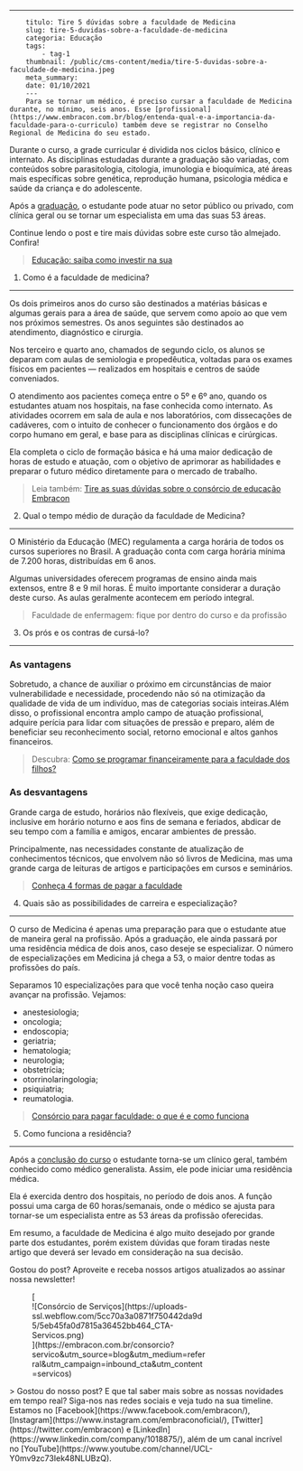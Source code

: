 ---
        titulo: Tire 5 dúvidas sobre a faculdade de Medicina
        slug: tire-5-duvidas-sobre-a-faculdade-de-medicina
        categoria: Educação
        tags:
            - tag-1
        thumbnail: /public/cms-content/media/tire-5-duvidas-sobre-a-faculdade-de-medicina.jpeg
        meta_summary: 
        date: 01/10/2021
        ---
        Para se tornar um médico, é preciso cursar a faculdade de Medicina durante, no mínimo, seis anos. Esse [profissional](https://www.embracon.com.br/blog/entenda-qual-e-a-importancia-da-faculdade-para-o-curriculo) também deve se registrar no Conselho Regional de Medicina do seu estado.

Durante o curso, a grade curricular é dividida nos ciclos básico, clínico e internato. As disciplinas estudadas durante a graduação são variadas, com conteúdos sobre parasitologia, citologia, imunologia e bioquímica, até áreas mais específicas sobre genética, reprodução humana, psicologia médica e saúde da criança e do adolescente.

Após a [graduação](https://www.embracon.com.br/blog/confira-5-beneficios-de-fazer-um-consorcio-para-pos-graduacao), o estudante pode atuar no setor público ou privado, com clínica geral ou se tornar um especialista em uma das suas 53 áreas.

Continue lendo o post e tire mais dúvidas sobre este curso tão almejado. Confira!

> [Educação: saiba como investir na sua](https://www.embracon.com.br/blog/educacao-saiba-como-investir-na-sua)

1. Como é a faculdade de medicina?
----------------------------------

Os dois primeiros anos do curso são destinados a matérias básicas e algumas gerais para a área de saúde, que servem como apoio ao que vem nos próximos semestres. Os anos seguintes são destinados ao atendimento, diagnóstico e cirurgia.

Nos terceiro e quarto ano, chamados de segundo ciclo, os alunos se deparam com aulas de semiologia e propedêutica, voltadas para os exames físicos em pacientes — realizados em hospitais e centros de saúde conveniados.

O atendimento aos pacientes começa entre o 5º e 6º ano, quando os estudantes atuam nos hospitais, na fase conhecida como internato. As atividades ocorrem em sala de aula e nos laboratórios, com dissecações de cadáveres, com o intuito de conhecer o funcionamento dos órgãos e do corpo humano em geral, e base para as disciplinas clínicas e cirúrgicas.

Ela completa o ciclo de formação básica e há uma maior dedicação de horas de estudo e atuação, com o objetivo de aprimorar as habilidades e preparar o futuro médico diretamente para o mercado de trabalho.

> Leia também: [Tire as suas dúvidas sobre o consórcio de educação Embracon](https://www.embracon.com.br/blog/tire-as-suas-duvidas-sobre-o-consorcio-de-educacao-embracon)

2. Qual o tempo médio de duração da faculdade de Medicina?
----------------------------------------------------------

O Ministério da Educação (MEC) regulamenta a carga horária de todos os cursos superiores no Brasil. A graduação conta com carga horária mínima de 7.200 horas, distribuídas em 6 anos.

Algumas universidades oferecem programas de ensino ainda mais extensos, entre 8 e 9 mil horas. É muito importante considerar a duração deste curso. As aulas geralmente acontecem em período integral.

> Faculdade de enfermagem: fique por dentro do curso e da profissão

3. Os prós e os contras de cursá-lo?
------------------------------------

### As vantagens

Sobretudo, a chance de auxiliar o próximo em circunstâncias de maior vulnerabilidade e necessidade, procedendo não só na otimização da qualidade de vida de um indivíduo, mas de categorias sociais inteiras.Além disso, o profissional encontra amplo campo de atuação profissional, adquire perícia para lidar com situações de pressão e preparo, além de beneficiar seu reconhecimento social, retorno emocional e altos ganhos financeiros.

> Descubra: [Como se programar financeiramente para a faculdade dos filhos?](https://www.embracon.com.br/blog/como-se-programar-financeiramente-para-a-faculdade-dos-filhos)

### As desvantagens

Grande carga de estudo, horários não flexíveis, que exige dedicação, inclusive em horário noturno e aos fins de semana e feriados, abdicar de seu tempo com a família e amigos, encarar ambientes de pressão.

Principalmente, nas necessidades constante de atualização de conhecimentos técnicos, que envolvem não só livros de Medicina, mas uma grande carga de leituras de artigos e participações em cursos e seminários.

> [Conheça 4 formas de pagar a faculdade](https://www.embracon.com.br/blog/conheca-4-formas-de-pagar-a-faculdade)

4. Quais são as possibilidades de carreira e especialização?
------------------------------------------------------------

O curso de Medicina é apenas uma preparação para que o estudante atue de maneira geral na profissão. Após a graduação, ele ainda passará por uma residência médica de dois anos, caso deseje se especializar. O número de especializações em Medicina já chega a 53, o maior dentre todas as profissões do país.

Separamos 10 especializações para que você tenha noção caso queira avançar na profissão. Vejamos:

- anestesiologia;
- oncologia;
- endoscopia;
- geriatria;
- hematologia;
- neurologia;
- obstetrícia;
- otorrinolaringologia;
- psiquiatria;
- reumatologia.

> [Consórcio para pagar faculdade: o que é e como funciona](https://www.embracon.com.br/blog/consorcio-embracon-para-pagar-faculdade)

5. Como funciona a residência?
------------------------------

Após a [conclusão do curso](https://www.embracon.com.br/blog/segunda-graduacao-ou-pos-graduacao-qual-e-a-melhor-opcao) o estudante torna-se um clínico geral, também conhecido como médico generalista. Assim, ele pode iniciar uma residência médica.

Ela é exercida dentro dos hospitais, no período de dois anos. A função possui uma carga de 60 horas/semanais, onde o médico se ajusta para tornar-se um especialista entre as 53 áreas da profissão oferecidas.

Em resumo, a faculdade de Medicina é algo muito desejado por grande parte dos estudantes, porém existem dúvidas que foram tiradas neste artigo que deverá ser levado em consideração na sua decisão.

Gostou do post? Aproveite e receba nossos artigos atualizados ao assinar nossa newsletter!

<figure class="w-richtext-figure-type-image w-richtext-align-center" style="max-width:310px">[<div>![Consórcio de Serviços](https://uploads-ssl.webflow.com/5cc70a3a0871f750442da9d5/5eb45fa0d7815a36452bb464_CTA-Servicos.png)</div>](https://embracon.com.br/consorcio?servico&utm_source=blog&utm_medium=referral&utm_campaign=inbound_cta&utm_content=servicos)</figure>> Gostou do nosso post? E que tal saber mais sobre as nossas novidades em tempo real? Siga-nos nas redes sociais e veja tudo na sua timeline. Estamos no [Facebook](https://www.facebook.com/embracon/), [Instagram](https://www.instagram.com/embraconoficial/), [Twitter](https://twitter.com/embracon) e [LinkedIn](https://www.linkedin.com/company/1018875/), além de um canal incrível no [YouTube](https://www.youtube.com/channel/UCL-Y0mv9zc73Iek48NLUBzQ).
        